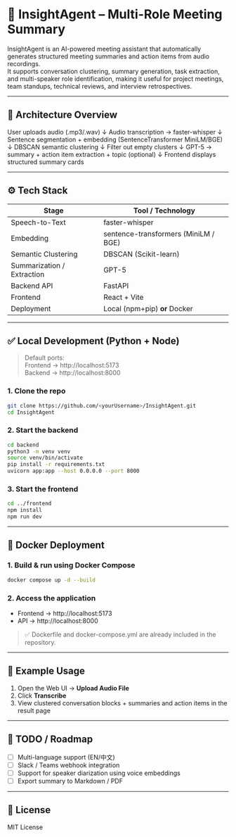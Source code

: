 # 🧠 InsightAgent – Multi-Role Meeting Summary

InsightAgent is an AI-powered meeting assistant that automatically generates structured meeting summaries and action items from audio recordings.  
It supports conversation clustering, summary generation, task extraction, and multi-speaker role identification, making it useful for project meetings, team standups, technical reviews, and interview retrospectives.

---

## 🚧 Architecture Overview

User uploads audio (.mp3/.wav)
         ↓
Audio transcription → faster-whisper
         ↓
Sentence segmentation + embedding (SentenceTransformer MiniLM/BGE)
         ↓
DBSCAN semantic clustering
         ↓
Filter out empty clusters
         ↓
GPT-5 → summary + action item extraction + topic (optional)
         ↓
Frontend displays structured summary cards

---

## ⚙️ Tech Stack

| Stage                    | Tool / Technology                                             |
|--------------------------|--------------------------------------------------------------|
| Speech-to-Text           | faster-whisper                                               |
| Embedding                | sentence-transformers (MiniLM / BGE)                         |
| Semantic Clustering      | DBSCAN (Scikit-learn)                                        |
| Summarization / Extraction | GPT-5                                                     |
| Backend API              | FastAPI                                                      |
| Frontend                 | React + Vite                                                 |
| Deployment               | Local (npm+pip) **or** Docker                                |

---

## ✅ Local Development (Python + Node)

> Default ports:  
> Frontend → http://localhost:5173  
> Backend → http://localhost:8000

### 1. Clone the repo
```bash
git clone https://github.com/<yourUsername>/InsightAgent.git
cd InsightAgent
```

### 2. Start the backend
```bash
cd backend
python3 -m venv venv
source venv/bin/activate
pip install -r requirements.txt
uvicorn app:app --host 0.0.0.0 --port 8000
```

### 3. Start the frontend
```bash
cd ../frontend
npm install
npm run dev
```

---

## 🐳 Docker Deployment

### 1. Build & run using Docker Compose  
```bash
docker compose up -d --build
```

### 2. Access the application  
- Frontend → http://localhost:5173  
- API → http://localhost:8000

> ✅ Dockerfile and docker-compose.yml are already included in the repository.

---

## 🧪 Example Usage

1. Open the Web UI → **Upload Audio File**
2. Click **Transcribe**
3. View clustered conversation blocks + summaries and action items in the result page

---

## 📌 TODO / Roadmap

- [ ] Multi-language support (EN/中文)
- [ ] Slack / Teams webhook integration
- [ ] Support for speaker diarization using voice embeddings
- [ ] Export summary to Markdown / PDF

---

## 📄 License

MIT License
